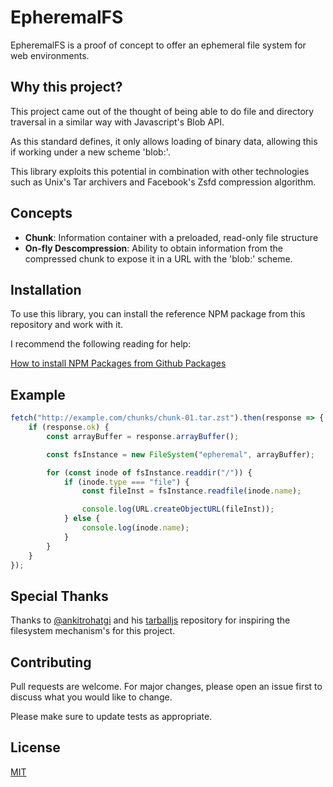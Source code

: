 # EpheremalFS

EpheremalFS is a proof of concept to offer an ephemeral file system for web environments.

## Why this project?

This project came out of the thought of being able to do file and directory traversal in a similar way with Javascript's Blob API.

As this standard defines, it only allows loading of binary data, allowing this if working under a new scheme 'blob:'.

This library exploits this potential in combination with other technologies such as Unix's Tar archivers and Facebook's Zsfd compression algorithm.

## Concepts
 * **Chunk**: Information container with a preloaded, read-only file structure
 * **On-fly Descompression**: Ability to obtain information from the compressed chunk to expose it in a URL with the 'blob:' scheme.

## Installation
To use this library, you can install the reference NPM package from this repository and work with it.

I recommend the following reading for help:

[How to install NPM Packages from Github Packages](https://docs.github.com/es/packages/working-with-a-github-packages-registry/working-with-the-npm-registry)

## Example
```javascript
fetch("http://example.com/chunks/chunk-01.tar.zst").then(response => {
    if (response.ok) {
        const arrayBuffer = response.arrayBuffer();

        const fsInstance = new FileSystem("epheremal", arrayBuffer);

        for (const inode of fsInstance.readdir("/")) {
            if (inode.type === "file") {
                const fileInst = fsInstance.readfile(inode.name);

                console.log(URL.createObjectURL(fileInst));
            } else {
                console.log(inode.name);
            }
        }
    }
});
```

## Special Thanks

Thanks to [@ankitrohatgi](https://github.com/ankitrohatgi) and his [tarballjs](https://github.com/ankitrohatgi/tarballjs) repository for inspiring the filesystem mechanism's for this project.

## Contributing
Pull requests are welcome. For major changes, please open an issue first to discuss what you would like to change.

Please make sure to update tests as appropriate.

## License
[MIT](https://choosealicense.com/licenses/mit/)
